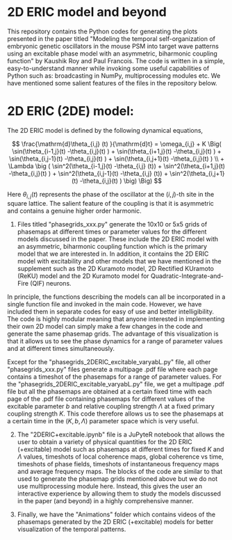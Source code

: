 # 2D ERIC model and beyond

This repository contains the Python codes for generating the plots presented in the paper titled "Modeling the temporal self-organization of embryonic genetic oscillators in the mouse PSM into target wave patterns using an excitable phase model with an asymmetric, biharmonic coupling function" by Kaushik Roy and Paul Francois. The code is written in a simple, easy-to-understand manner while invoking some useful capabilities of Python such as: broadcasting in NumPy, multiprocessing modules etc. We have mentioned some salient features of the files in the repository below.

# 2D ERIC (2DE) model:

The 2D ERIC model is defined by the following dynamical equations,

$$ \frac{\mathrm{d}\theta_{i,j} (t) }{\mathrm{d}t}  = \omega_{i,j} + K \Big( \sin(\theta_{i-1,j}(t) -\theta_{i,j}(t) ) + \sin(\theta_{i+1,j}(t) -\theta_{i,j}(t) ) + \sin(\theta_{i,j-1}(t) -\theta_{i,j}(t) ) + \sin(\theta_{i,j+1}(t) -\theta_{i,j}(t) ) \\ + \Lambda \big ( \sin^2(\theta_{i-1,j}(t) -\theta_{i,j} (t)) + \sin^2(\theta_{i+1,j}(t) -\theta_{i,j}(t) ) + \sin^2(\theta_{i,j-1}(t) -\theta_{i,j} (t)) + \sin^2(\theta_{i,j+1}(t) -\theta_{i,j}(t) ) \big) \Big)  $$

Here $\theta_{i,j}(t)$ represents the phase of the oscillator at the $(i,j)$-th site in the square lattice. The salient feature of the coupling is that it is asymmetric and contains a genuine higher order harmonic. 

1. Files titled "phasegrids_xxx.py" generate the 10x10 or 5x5 grids of phasemaps at different times or parameter values for the different models discussed in the paper. These include the 2D ERIC model with an asymmetric, biharmonic coupling function which is the primary model that we are interested in. In addition, it contains the 2D ERIC model with excitability and other models that we have mentioned in the supplement such as the 2D Kuramoto model, 2D Rectified KUramoto (ReKU) model and the 2D Kuramoto model for Quadratic-Integrate-and-Fire (QIF) neurons.

In principle, the functions describing the models can all be incorporated in a single function file and invoked in the main code. However, we have included them in separate codes for easy of use and better intelligibility. The code is highly modular meaning that anyone interested in implementing their own 2D model can simply make a few changes in the code and generate the same phasemap grids. The advantage of this visualization is that it allows us to see the phase dynamics for a range of parameter values and at different times simultaneously. 

Except for the "phasegrids_2DERIC_excitable_varyabL.py" file, all other "phasegrids_xxx.py" files generate a multipage .pdf file where each page contains a timeshot of the phasemaps for a range of parameter values. For the "phasegrids_2DERIC_excitable_varyabL.py" file, we get a multipage .pdf file but all the phasemaps are obtained at a certain fixed time with each page of the .pdf file containing phasemaps for different values of the excitable parameter $b$ and relative coupling strength $\Lambda$ at a fixed primary coupling strength $K$. This code therefore allows us to see the phasemaps at a certain time in the $(K,b,\Lambda)$ parameter space which is very useful. 

2. The "2DERIC+excitable.ipynb" file is a JuPyteR notebook that allows the user to obtain a variety of physical quantities for the 2D ERIC (+excitable) model such as phasemaps at different times for fixed $K$ and $\Lambda$ values, timeshots of local coherence maps, global coherence vs time, timeshots of phase fields, timeshots of instantaneous frequency maps and average frequency maps. The blocks of the code are similar to that used to generate the phasemap grids mentioned above but we do not use multiprocessing module here. Instead, this gives the user an interactive experience by allowing them to study the models discussed in the paper (and beyond) in a highly comprehensive manner.

3. Finally, we have the "Animations" folder which contains videos of the phasemaps generated by the 2D ERIC (+excitable) models for better visualization of the temporal patterns.  
